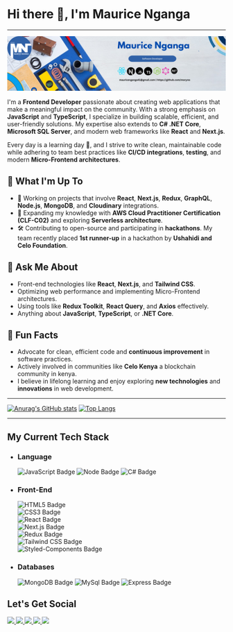 # Hi there 👋, I'm Maurice Nganga  

---
![Maurice Cover](./assets/me-cover.png)

I'm a **Frontend Developer** passionate about creating web applications that make a meaningful impact on the community. With a strong emphasis on **JavaScript** and **TypeScript**, I specialize in building scalable, efficient, and user-friendly solutions. My expertise also extends to **C# .NET Core**, **Microsoft SQL Server**, and modern web frameworks like **React** and **Next.js**.  

Every day is a learning day 🎉, and I strive to write clean, maintainable code while adhering to team best practices like **CI/CD integrations**, **testing**, and modern **Micro-Frontend architectures**.  

## 🔧 What I'm Up To  
- 🔭 Working on projects that involve **React**, **Next.js**, **Redux**, **GraphQL**, **Node.js**, **MongoDB**, and **Cloudinary** integrations.  
- 🌱 Expanding my knowledge with **AWS Cloud Practitioner Certification (CLF-C02)** and exploring **Serverless architecture**.  
- 🛠 Contributing to open-source and participating in **hackathons**. My team recently placed **1st runner-up** in a hackathon by **Ushahidi and Celo Foundation**.  

## 💬 Ask Me About  
- Front-end technologies like **React**, **Next.js**, and **Tailwind CSS**.  
- Optimizing web performance and implementing Micro-Frontend architectures.  
- Using tools like **Redux Toolkit**, **React Query**, and **Axios** effectively.  
- Anything about **JavaScript**, **TypeScript**, or **.NET Core**.  

## 🌟 Fun Facts  
- Advocate for clean, efficient code and **continuous improvement** in software practices.  
- Actively involved in communities like **Celo Kenya** a blockchain community in kenya.  
- I believe in lifelong learning and enjoy exploring **new technologies** and **innovations** in web development.  

---

[![Anurag's GitHub stats](https://github-readme-stats.vercel.app/api?username=moryno)](https://github.com/anuraghazra/github-readme-stats)
[![Top Langs](https://github-readme-stats.vercel.app/api/top-langs/?username=moryno)](https://github.com/anuraghazra/github-readme-stats)

---

## My Current Tech Stack
- ### Language 
  ![JavaScript Badge](https://img.shields.io/badge/JavaScript-F7DF1E?style=for-the-badge&logo=javascript&logoColor=black)
  ![Node Badge](https://img.shields.io/badge/Node.js-43853D?style=for-the-badge&logo=node.js&logoColor=whit)
![C# Badge](https://img.shields.io/badge/C%23-239120?style=for-the-badge&logo=c-sharp&logoColor=white)  

- ### Front-End  
   ![HTML5 Badge](https://img.shields.io/badge/HTML5-E34F26?style=for-the-badge&logo=html5&logoColor=white)  
   ![CSS3 Badge](https://img.shields.io/badge/CSS-239120?&style=for-the-badge&logo=css3&logoColor=white)  
   ![React Badge](https://img.shields.io/badge/React-20232A?style=for-the-badge&logo=react&logoColor=61DAFB)  
   ![Next.js Badge](https://img.shields.io/badge/Next.js-000000?style=for-the-badge&logo=next.js&logoColor=white)  
   ![Redux Badge](https://img.shields.io/badge/Redux-593D88?style=for-the-badge&logo=redux&logoColor=white)  
   ![Tailwind CSS Badge](https://img.shields.io/badge/Tailwind_CSS-38B2AC?style=for-the-badge&logo=tailwind-css&logoColor=white)  
   ![Styled-Components Badge](https://img.shields.io/badge/styled--components-DB7093?style=for-the-badge&logo=styled-components&logoColor=white)  

- ### Databases
   ![MongoDB Badge](https://img.shields.io/badge/MongoDB-4EA94B?style=for-the-badge&logo=mongodb&logoColor=white)
   ![MySql Badge](https://img.shields.io/badge/MySQL-00000F?style=for-the-badge&logo=mysql&logoColor=white)
   ![Express Badge](https://img.shields.io/badge/Express.js-404D59?style=for-the-badge)


## Let's Get Social

<a href="https://www.linkedin.com/in/maurice-nganga-a6668b213/">
  <img src="https://img.shields.io/badge/LinkedIn-0077B5?style=for-the-badge&logo=linkedin&logoColor=white">
</a>
<a href="https://bsky.app/profile/mauricenganga.bsky.social">
  <img src="https://img.shields.io/badge/Bluesky-1DA1F2?style=for-the-badge&logo=bluesky&logoColor=white">
</a>

<a href="mailto:mauricenganga41@gmail.com">
  <img src="https://img.shields.io/badge/Gmail-D14836?style=for-the-badge&logo=gmail&logoColor=white">
</a>
<a href="https://twitter.com/MauriceNganga5">
  <img src="https://img.shields.io/badge/Twitter-1DA1F2?style=for-the-badge&logo=twitter&logoColor=white">
</a>

<a href="https://stackoverflow.com/users/18353566/moryno?tab=profile">
  <img src="https://img.shields.io/badge/Stack_Overflow-FE7A16?style=for-the-badge&logo=stack-overflow&logoColor=white">
</a>
<!--
**moryno/moryno** is a ✨ _special_ ✨ repository because its `README.md` (this file) appears on your GitHub profile.

Here are some ideas to get you started:

- 🔭 I’m currently working on ...
- 🌱 I’m currently learning ...
- 👯 I’m looking to collaborate on ...
- 🤔 I’m looking for help with ...
- 💬 Ask me about ...
- 📫 How to reach me: ...
- 😄 Pronouns: ...
- ⚡ Fun fact: ...
-->
